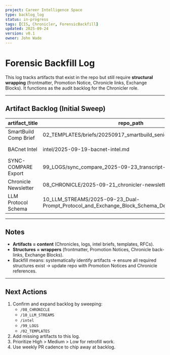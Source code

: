 ```yaml
---
project: Career Intelligence Space
type: backlog_log
status: in-progress
tags: [CIS, Chronicler, ForensicBackfill]
updated: 2025-09-24
version: v0.1
owner: John Wade
---
```


# Forensic Backfill Log

This log tracks artifacts that exist in the repo but still require **structural wrapping** (frontmatter, Promotion Notice, Chronicle links, Exchange Blocks). It functions as the audit backlog for the Chronicler role.

---

## Artifact Backlog (Initial Sweep)

| artifact_title         | repo_path                                                                 | commit_SHA | status_detected | missing_structures                  | priority |
|------------------------|---------------------------------------------------------------------------|------------|-----------------|-------------------------------------|----------|
| SmartBuild Comp Brief  | 02_TEMPLATES/briefs/20250917_smartbuild_senior_bmt_comp_brief.md          | 85181ba    | matured         | Promotion Notice, Chronicle link    | High     |
| BACnet Intel           | intel/2025-09-19-bacnet-intel.md                                          | cf69b81    | matured         | Promotion Notice, Chronicle link    | High     |
| SYNC-COMPARE Export    | 99_LOGS/sync_compare_2025-09-23_transcript-export.md                      | 35ba068    | draft           | Frontmatter, Promotion Notice       | Medium   |
| Chronicle Newsletter   | 08_CHRONICLE/2025-09-21_chronicler-newsletter-v1.0.md                     | fe16f31    | published       | Promotion Notice                    | Medium   |
| LLM Protocol Schema    | 10_LLM_STREAMS/2025-09-23_Dual-Prompt_Protocol_and_Exchange_Block_Schema_Development.md | b94aaa3    | in-review       | Chronicle link, Promotion Notice    | Medium   |

---

## Notes
- **Artifacts = content** (Chronicles, logs, intel briefs, templates, RFCs).
- **Structures = wrappers** (frontmatter, Promotion Notices, Chronicle back-links, Exchange Blocks).
- Backfill means: systematically identify artifacts → ensure all required structures exist → update repo with Promotion Notices and Chronicle references.

---

## Next Actions
1. Confirm and expand backlog by sweeping:
   - `/08_CHRONICLE`
   - `/10_LLM_STREAMS`
   - `/intel`
   - `/99_LOGS`
   - `/02_TEMPLATES`
2. Add missing artifacts to this log.
3. Prioritize High > Medium > Low for retrofill work.
4. Use weekly PR cadence to chip away at backlog.
